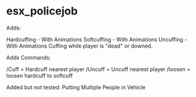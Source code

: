 # esx_policejob

Adds:

Hardcuffing - With Animations
Softcuffing - With Animations
Uncuffing  - With Animations
Cuffing while player is "dead" or downed.

Adds Commands:

/Cuff = Hardcuff nearest player
/Uncuff = Uncuff nearest player
/loosen = loosen hardcuff to softcuff


Added but not tested:
Putting Multiple People in Vehicle
